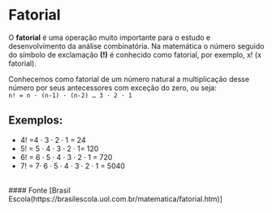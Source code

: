 # Fatorial
O **fatorial** é uma operação muito importante para o estudo e desenvolvimento da análise combinatória. Na matemática o número seguido do símbolo de exclamação **(!)** é conhecido como fatorial, por exemplo, x! (x fatorial).<br>

Conhecemos como fatorial de um número natural a multiplicação desse número por seus antecessores com exceção do zero, ou seja:<br>
`n! = n · (n-1) · (n-2) … 3 · 2 · 1`

## Exemplos:
- 4! =4 · 3 · 2 · 1 = 24
- 5! = 5 · 4 · 3 · 2 · 1= 120
- 6! = 6 · 5 · 4 · 3 · 2 · 1 = 720
- 7! = 7· 6 · 5 · 4 · 3 · 2 · 1 = 5040
<br>
#### Fonte [Brasil Escola(https://brasilescola.uol.com.br/matematica/fatorial.htm)]